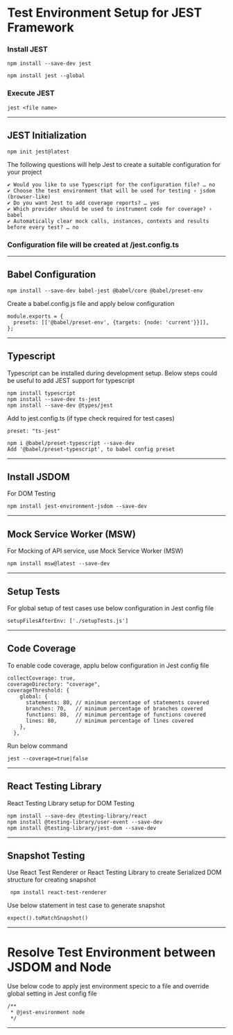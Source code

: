 # Test Environment Setup for JEST Framework

### Install JEST
```
npm install --save-dev jest 

npm install jest --global
```

### Execute JEST
```
jest <file name>
```

***

## JEST Initialization

```
npm init jest@latest
```

The following questions will help Jest to create a suitable configuration for your project
```
✔ Would you like to use Typescript for the configuration file? … no
✔ Choose the test environment that will be used for testing › jsdom (browser-like)
✔ Do you want Jest to add coverage reports? … yes
✔ Which provider should be used to instrument code for coverage? › babel
✔ Automatically clear mock calls, instances, contexts and results before every test? … no
```

### Configuration file will be created at <root>/jest.config.ts

***


## Babel Configuration

```
npm install --save-dev babel-jest @babel/core @babel/preset-env
```

Create a babel.config.js file and apply below configuration

```
module.exports = {
  presets: [['@babel/preset-env', {targets: {node: 'current'}}]],
};
```
***

## Typescript
Typescript can be installed during development setup. Below steps could be useful to add JEST support for typescript
```
npm install typescript
npm install --save-dev ts-jest
npm install --save-dev @types/jest
```

Add to jest.config.ts (if type check required for test cases)

```
preset: "ts-jest"
```
```
npm i @babel/preset-typescript --save-dev
Add '@babel/preset-typescript', to babel config preset
```
***

## Install JSDOM

For DOM Testing
```
npm install jest-environment-jsdom --save-dev
```
***
## Mock Service Worker (MSW)
For Mocking of API service, use Mock Service Worker (MSW)
```
npm install msw@latest --save-dev
```
***

## Setup Tests
For global setup of test cases use below configuration in Jest config file

```
setupFilesAfterEnv: ['./setupTests.js']
```
***

## Code Coverage
To enable code coverage, applu below configuration in Jest config file
```
collectCoverage: true,
coverageDirectory: "coverage",
coverageThreshold: {
    global: {
      statements: 80, // minimum percentage of statements covered
      branches: 70,   // minimum percentage of branches covered
      functions: 80,  // minimum percentage of functions covered
      lines: 80,      // minimum percentage of lines covered
    },
  },
```

Run below command
```
jest --coverage=true|false
```

***



## React Testing Library

React Testing Library setup for DOM Testing

```
npm install --save-dev @testing-library/react
npm install @testing-library/user-event --save-dev
npm install @testing-library/jest-dom --save-dev
```
***

## Snapshot Testing
Use React Test Renderer or React Testing Library to create Serialized DOM structure for creating snapshot
```
 npm install react-test-renderer
```

Use below statement in test case to generate snapshot

```
expect().toMatchSnapshot()
```

***

# Resolve Test Environment between JSDOM and Node
Use below code to apply jest environment specic to a file and override global setting in Jest config file

```
/**
 * @jest-environment node
 */
```
***

